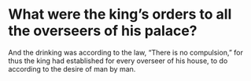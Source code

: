 # What were the king’s orders to all the overseers of his palace?

And the drinking was according to the law, “There is no compulsion,” for thus the king had established for every overseer of his house, to do according to the desire of man by man.
